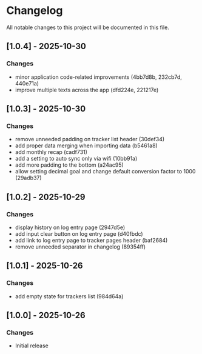 # Changelog

All notable changes to this project will be documented in this file.

## [1.0.4] - 2025-10-30

### Changes

- minor application code-related improvements (4bb7d8b, 232cb7d, 440e71a)
- improve multiple texts across the app (dfd224e, 221217e)


## [1.0.3] - 2025-10-30

### Changes

- remove unneeded padding on tracker list header (30def34)
- add proper data merging when importing data (b5461a8)
- add monthly recap (cadf731)
- add a setting to auto sync only via wifi (10bb91a)
- add more padding to the bottom (a24ac95)
- allow setting decimal goal and change default conversion factor to 1000 (29adb37)


## [1.0.2] - 2025-10-29

### Changes

- display history on log entry page (2947d5e)
- add input clear button on log entry page (d40fbdc)
- add link to log entry page to tracker pages header (baf2684)
- remove unneeded separator in changelog (89354ff)


## [1.0.1] - 2025-10-26

### Changes

- add empty state for trackers list (984d64a)


## [1.0.0] - 2025-10-26

### Changes

- Initial release
